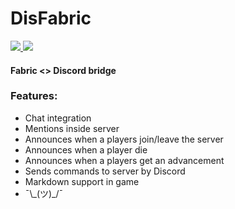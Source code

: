 # DisFabric

[![](http://cf.way2muchnoise.eu/short_disfabric_downloads.svg) ![](https://cf.way2muchnoise.eu/versions/disfabric.svg)](https://www.curseforge.com/minecraft/mc-mods/disfabric) 

#### Fabric <> Discord bridge

### Features:

+ Chat integration
+ Mentions inside server
+ Announces when a players join/leave the server
+ Announces when a player die
+ Announces when a players get an advancement
+ Sends commands to server by Discord
+ Markdown support in game
+ ¯\\\_(ツ)\_/¯
 
